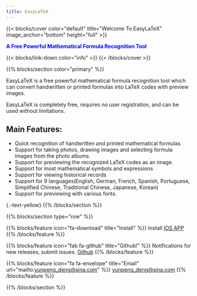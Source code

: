 ```yaml
---
title: EasyLaTeX
---
```


{{< blocks/cover color="default" title="Welcome To EasyLaTeX" image_anchor="bottom" height="full"  >}}
<p class="lead mt-9" style="color:blue;"><b>A Free Powerful Mathematical Formula Recognition Tool</b></p>
{{< blocks/link-down color="info" >}}
{{< /blocks/cover >}}

{{% blocks/section color="primary" %}}

EasyLaTeX is a free powerful mathematical formula recognition tool which can convert handwritten or printed formulas into LaTeX codes with preview images.  

EasyLaTeX is completely free, requires no user registration, and can be used without limitations.

## Main Features:
 - Quick recognition of handwritten and printed mathematical formulas
 - Support for taking photos, drawing images and selecting formula images from the photo albums. 
 - Support for previewing the recognized LaTeX codes as an image. 
 - Support for most mathematical symbols and expressions
 - Support for viewing historical records
 - Support for 9 languages(English, German, French, Spanish, Portuguese, Simplified Chinese, Traditional Chinese, Japanese, Korean)
 - Support for previewing with various fonts.  

{.-text-yellow}
{{% /blocks/section %}}


{{% blocks/section type="row" %}}

{{% blocks/feature icon="fa-download" title="Install" %}}
Install [IOS APP](http://placeholder/ios_release/)
{{% /blocks/feature %}}

{{% blocks/feature icon="fab fa-github" title="Github!" %}}
Notifications for new releases, submit issues. [Github](https://github.com/dypflying/easylatex)
{{% /blocks/feature %}}

{{% blocks/feature icon="fa fa-envelope" title="Email" url="mailto:yunpeng_deng@sina.com" %}}
yunpeng_deng@sina.com
{{% /blocks/feature %}}

{{% /blocks/section %}}